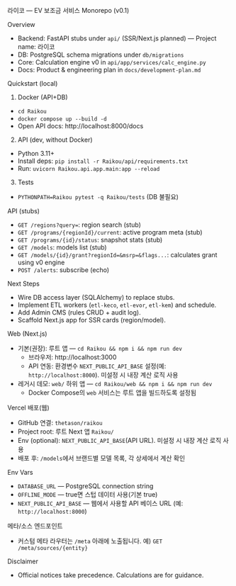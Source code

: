 라이코 — EV 보조금 서비스 Monorepo (v0.1)

Overview

- Backend: FastAPI stubs under `api/` (SSR/Next.js planned) — Project name: 라이코
- DB: PostgreSQL schema migrations under `db/migrations`
- Core: Calculation engine v0 in `api/app/services/calc_engine.py`
- Docs: Product & engineering plan in `docs/development-plan.md`

Quickstart (local)

1) Docker (API+DB)
- `cd Raikou`
- `docker compose up --build -d`
- Open API docs: http://localhost:8000/docs

2) API (dev, without Docker)
- Python 3.11+
- Install deps: `pip install -r Raikou/api/requirements.txt`
- Run: `uvicorn Raikou.api.app.main:app --reload`

3) Tests
- `PYTHONPATH=Raikou pytest -q Raikou/tests` (DB 불필요)

API (stubs)

- `GET /regions?query=`: region search (stub)
- `GET /programs/{regionId}/current`: active program meta (stub)
- `GET /programs/{id}/status`: snapshot stats (stub)
- `GET /models`: models list (stub)
- `GET /models/{id}/grant?regionId=&msrp=&flags...`: calculates grant using v0 engine
- `POST /alerts`: subscribe (echo)

Next Steps

- Wire DB access layer (SQLAlchemy) to replace stubs.
- Implement ETL workers (`etl-keco`, `etl-evor`, `etl-kem`) and schedule.
- Add Admin CMS (rules CRUD + audit log).
- Scaffold Next.js app for SSR cards (region/model).

Web (Next.js)

- 기본(권장): 루트 앱 — `cd Raikou && npm i && npm run dev`
  - 브라우저: http://localhost:3000
  - API 연동: 환경변수 `NEXT_PUBLIC_API_BASE` 설정(예: `http://localhost:8000`). 미설정 시 내장 계산 로직 사용
- 레거시 데모: `web/` 하위 앱 — `cd Raikou/web && npm i && npm run dev`
  - Docker Compose의 `web` 서비스는 루트 앱을 빌드하도록 설정됨

Vercel 배포(웹)

- GitHub 연결: `thetason/raikou`
- Project root: 루트 Next 앱 `Raikou/`
- Env (optional): `NEXT_PUBLIC_API_BASE`(API URL). 미설정 시 내장 계산 로직 사용
- 배포 후: `/models`에서 브랜드별 모델 목록, 각 상세에서 계산 확인

Env Vars

- `DATABASE_URL` — PostgreSQL connection string
- `OFFLINE_MODE` — true면 스텁 데이터 사용(기본 true)
- `NEXT_PUBLIC_API_BASE` — 웹에서 사용할 API 베이스 URL (예: `http://localhost:8000`)

메타/소스 엔드포인트

- 커스텀 메타 라우터는 `/meta` 아래에 노출됩니다. 예) `GET /meta/sources/{entity}`

Disclaimer

- Official notices take precedence. Calculations are for guidance.
